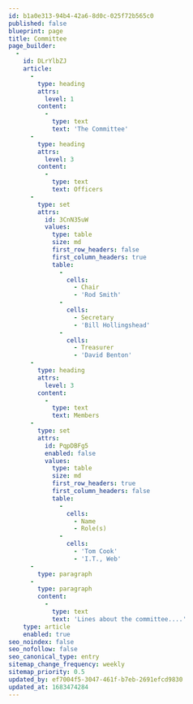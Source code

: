 ```yaml
---
id: b1a0e313-94b4-42a6-8d0c-025f72b565c0
published: false
blueprint: page
title: Committee
page_builder:
  -
    id: DLrYlbZJ
    article:
      -
        type: heading
        attrs:
          level: 1
        content:
          -
            type: text
            text: 'The Committee'
      -
        type: heading
        attrs:
          level: 3
        content:
          -
            type: text
            text: Officers
      -
        type: set
        attrs:
          id: 3CnN35uW
          values:
            type: table
            size: md
            first_row_headers: false
            first_column_headers: true
            table:
              -
                cells:
                  - Chair
                  - 'Rod Smith'
              -
                cells:
                  - Secretary
                  - 'Bill Hollingshead'
              -
                cells:
                  - Treasurer
                  - 'David Benton'
      -
        type: heading
        attrs:
          level: 3
        content:
          -
            type: text
            text: Members
      -
        type: set
        attrs:
          id: PqpDBFg5
          enabled: false
          values:
            type: table
            size: md
            first_row_headers: true
            first_column_headers: false
            table:
              -
                cells:
                  - Name
                  - Role(s)
              -
                cells:
                  - 'Tom Cook'
                  - 'I.T., Web'
      -
        type: paragraph
      -
        type: paragraph
        content:
          -
            type: text
            text: 'Lines about the committee....'
    type: article
    enabled: true
seo_noindex: false
seo_nofollow: false
seo_canonical_type: entry
sitemap_change_frequency: weekly
sitemap_priority: 0.5
updated_by: ef7004f5-3047-461f-b7eb-2691efcd9830
updated_at: 1683474284
---
```

